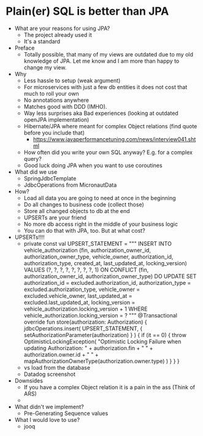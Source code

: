 # Plain(er) SQL is better than JPA
* What are your reasons for using JPA?
    * The project already used it
    * It's a standard
* Preface
    * Totally possible, that many of my views are outdated due to my old
      knowledge of JPA. Let me know and I am more than happy to change my view.
* Why
    * Less hassle to setup (weak argument)
    * For microservices with just a few db entities it does not cost that much to
roll your own
    * No annotations anywhere
    * Matches good with DDD (IMHO).
    * Way less surprises aka Bad experiences (looking at outdated openJPA implementation)
    * Hibernate/JPA where meant for complex Object relations (find quote before
you include that)
        * https://www.javaperformancetuning.com/news/interview041.shtml
    * How often did you write your own SQL anyway? E.g. for a complex query?
    * Good luck doing JPA when you want to use coroutines
* What did we use
    * SpringJdbcTemplate
    * JdbcOperations from MicronautData 
* How?
    * Load all data you are going to need at once in the beginning
    * Do all changes to business code (collect those)
    * Store all changed objects to db at the end
    * UPSERTs are your friend
    * No more db access right in the middle of your business logic
    * You can do that with JPA, too. But at what cost?
* UPSERTs!!!!
    * private const val UPSERT_STATEMENT =
    """
INSERT INTO vehicle_authorization (fin, authorization_owner_id, authorization_owner_type, vehicle_owner, authorization_id, authorization_type, created_at, last_updated_at, locking_version)
VALUES (?, ?, ?, ?, ?, ?, ?, ?, 1)
ON CONFLICT (fin, authorization_owner_id, authorization_owner_type) DO UPDATE
  SET authorization_id = excluded.authorization_id,
      authorization_type = excluded.authorization_type,
      vehicle_owner = excluded.vehicle_owner,
      last_updated_at = excluded.last_updated_at,
      locking_version = vehicle_authorization.locking_version + 1
WHERE vehicle_authorization.locking_version = ?
    """
@Transactional
    override fun store(authorization: Authorization) {
        jdbcOperations.insert(
            UPSERT_STATEMENT,
            {
                setAuthorizationParameter(authorization)
            }
        ) {
            if (it == 0) {
                throw OptimisticLockingException(
                    "Optimistic Locking Failure when updating Authorization: " +
                        authorization.fin + " " + authorization.owner.id + " " +
                        mapAuthorizationOwnerType(authorization.owner.type)
                )
            }
        }
    }
    * vs load from the database
    * Datadog screenshot
* Downsides
    * If you have a complex Object relation it is a pain in the ass (Think of
      ARS)
    * 
* What didn't we implement?
    * Pre-Generating Sequence values
* What I would love to use?
    * jooq

